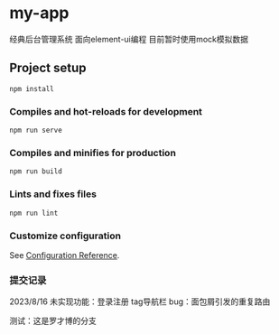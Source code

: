 # my-app
经典后台管理系统
面向element-ui编程
目前暂时使用mock模拟数据

## Project setup
```
npm install
```

### Compiles and hot-reloads for development
```
npm run serve
```

### Compiles and minifies for production
```
npm run build
```

### Lints and fixes files
```
npm run lint
```

### Customize configuration
See [Configuration Reference](https://cli.vuejs.org/config/).


### 提交记录
2023/8/16 
未实现功能：登录注册 tag导航栏
bug：面包屑引发的重复路由


测试：这是罗才博的分支